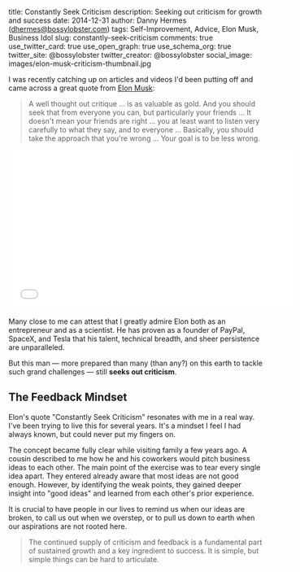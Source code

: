 title: Constantly Seek Criticism
description: Seeking out criticism for growth and success
date: 2014-12-31
author: Danny Hermes (dhermes@bossylobster.com)
tags: Self-Improvement, Advice, Elon Musk, Business Idol
slug: constantly-seek-criticism
comments: true
use_twitter_card: true
use_open_graph: true
use_schema_org: true
twitter_site: @bossylobster
twitter_creator: @bossylobster
social_image: images/elon-musk-criticism-thumbnail.jpg

I was recently catching up on articles and videos I'd been putting off
and came across a great quote from [Elon Musk][1]:

> A well thought out critique ... is as valuable as gold.
> And you should seek that from everyone you can, but particularly your
> friends ... It doesn't mean your friends are right ... you at least want to
> listen very carefully to what they say, and to everyone ... Basically,
> you should take the approach that you're wrong ... Your goal is to be less
> wrong.

<!-- Full quote: https://gist.github.com/dhermes/b1c3821d7e23722c34b9 -->

<iframe width="560" height="315" src="//www.youtube.com/embed/NU7W7qe2R0A?rel=0&amp;controls=0&amp;showinfo=0&amp;start=640&amp;end=709" frameborder="0" allowfullscreen></iframe>

Many close to me can attest that I greatly admire Elon both as an entrepreneur
and as a scientist. He has proven as a founder of PayPal, SpaceX, and Tesla
that his talent, technical breadth, and sheer persistence are unparalleled.

But this man &mdash; more prepared than many (than any?) on this earth to
tackle such grand challenges &mdash; still **seeks out criticism**.

## The Feedback Mindset

Elon's quote "Constantly Seek Criticism" resonates with me in a real way.
I've been trying to live this for several years. It's a mindset I feel
I had always known, but could never put my fingers on.

The concept became fully clear while visiting family a few years ago.
A cousin described to me how he and his coworkers would pitch business ideas
to each other. The main point of the exercise was to tear every single idea
apart. They entered already aware that most ideas are not good enough. However,
by identifying the weak points, they gained deeper insight into "good ideas"
and learned from each other's prior experience.

It is crucial to have people in our lives to remind us when our ideas are
broken, to call us out when we overstep, or to pull us down to earth when
our aspirations are not rooted here.

> The continued supply of criticism and feedback is a fundamental
> part of sustained growth and a key ingredient to success. It is
> simple, but simple things can be hard to articulate.

[1]: https://flic.kr/p/d83K9o
